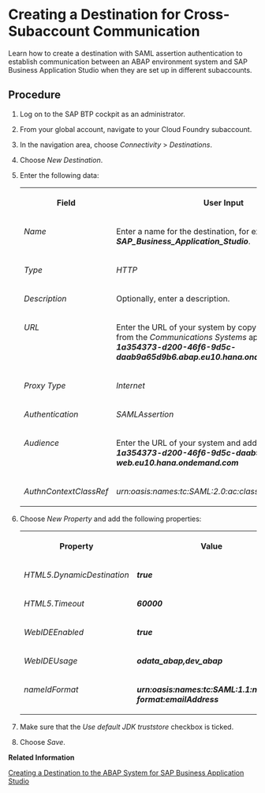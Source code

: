 <!-- loio7d58ebac25164c5b8083647dd4b63d88 -->

# Creating a Destination for Cross-Subaccount Communication

Learn how to create a destination with SAML assertion authentication to establish communication between an ABAP environment system and SAP Business Application Studio when they are set up in different subaccounts.



## Procedure

1.  Log on to the SAP BTP cockpit as an administrator.

2.  From your global account, navigate to your Cloud Foundry subaccount.

3.  In the navigation area, choose *Connectivity* \> *Destinations*.

4.  Choose *New Destination*.

5.  Enter the following data:


    <table>
    <tr>
    <th valign="top">

    Field


    
    </th>
    <th valign="top">

    User Input


    
    </th>
    </tr>
    <tr>
    <td valign="top">

    *Name*


    
    </td>
    <td valign="top">

    Enter a name for the destination, for example ***SAP\_Business\_Application\_Studio***.


    
    </td>
    </tr>
    <tr>
    <td valign="top">

     *Type* 


    
    </td>
    <td valign="top">

     *HTTP* 


    
    </td>
    </tr>
    <tr>
    <td valign="top">

    *Description*


    
    </td>
    <td valign="top">

    Optionally, enter a description.


    
    </td>
    </tr>
    <tr>
    <td valign="top">

    *URL*


    
    </td>
    <td valign="top">

    Enter the URL of your system by copying the *Host Name* from the *Communications Systems* app, for example ***1a354373-d200-46f6-9d5c-daab9a65d9b6.abap.eu10.hana.ondemand.com*** 


    
    </td>
    </tr>
    <tr>
    <td valign="top">

    *Proxy Type*


    
    </td>
    <td valign="top">

    *Internet*


    
    </td>
    </tr>
    <tr>
    <td valign="top">

    *Authentication*


    
    </td>
    <td valign="top">

    *SAMLAssertion​*


    
    </td>
    </tr>
    <tr>
    <td valign="top">

    *Audience*


    
    </td>
    <td valign="top">

    Enter the URL of your system and add ***\-web*** as follows ***1a354373-d200-46f6-9d5c-daab9a65d9b6.abap-web.eu10.hana.ondemand.com***


    
    </td>
    </tr>
    <tr>
    <td valign="top">

    *AuthnContextClassRef*


    
    </td>
    <td valign="top">

    *urn:oasis:names:tc:SAML:2.0:ac:classes:PreviousSession*


    
    </td>
    </tr>
    </table>
    
6.  Choose *New Property* and add the following properties:


    <table>
    <tr>
    <th valign="top">

    Property


    
    </th>
    <th valign="top">

    Value


    
    </th>
    </tr>
    <tr>
    <td valign="top">

    *HTML5.DynamicDestination*


    
    </td>
    <td valign="top">

    ***true***


    
    </td>
    </tr>
    <tr>
    <td valign="top">

    *HTML5.Timeout*​


    
    </td>
    <td valign="top">

    ***60000***


    
    </td>
    </tr>
    <tr>
    <td valign="top">

    *WebIDEEnabled*


    
    </td>
    <td valign="top">

    ***true***


    
    </td>
    </tr>
    <tr>
    <td valign="top">

    *WebIDEUsage*


    
    </td>
    <td valign="top">

    ***odata\_abap,dev\_abap***


    
    </td>
    </tr>
    <tr>
    <td valign="top">

    *nameIdFormat*


    
    </td>
    <td valign="top">

    ***urn:oasis:names:tc:SAML:1.1:nameid-format:emailAddress***


    
    </td>
    </tr>
    </table>
    
7.  Make sure that the *Use default JDK truststore* checkbox is ticked.

8.  Choose *Save*.


**Related Information**  


[Creating a Destination to the ABAP System for SAP Business Application Studio](creating-a-destination-to-the-abap-system-for-sap-business-application-studio-e597948.md "Learn how to set up a destination in the same Cloud Foundry subaccount in which you have subscribed to SAP Business Application Studio to establish communication between the ABAP environment and SAP Business Application Studio.")

